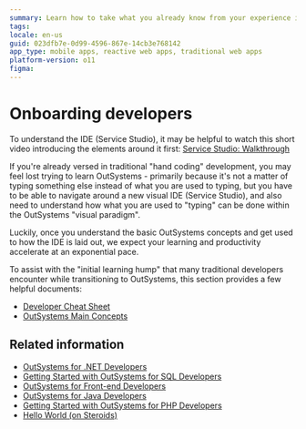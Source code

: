 ```yaml
---
summary: Learn how to take what you already know from your experience in developing with traditional languages and see how your knowledge can be transferred and implemented quickly within the OutSystems Platform.
tags:
locale: en-us
guid: 023dfb7e-0d99-4596-867e-14cb3e768142
app_type: mobile apps, reactive web apps, traditional web apps
platform-version: o11
figma:
---
```


# Onboarding developers

<div class="info" markdown="1">

To understand the IDE (Service Studio), it may be helpful to watch this short video introducing the elements around it first: [Service Studio: Walkthrough](https://learn.outsystems.com/training/journeys/web-developer-662/service-studio-walkthrough/o11/2352)

</div>

If you're already versed in traditional "hand coding" development, you may feel lost trying to learn OutSystems - primarily because it's not a matter of typing something else instead of what you are used to typing, but you have to be able to navigate around a new visual IDE (Service Studio), and also need to understand how what you are used to "typing" can be done within the OutSystems "visual paradigm".

Luckily, once you understand the basic OutSystems concepts and get used to how the IDE is laid out, we expect your learning and productivity accelerate at an exponential pace.

To assist with the "initial learning hump" that many traditional developers encounter while transitioning to OutSystems, this section provides a few helpful documents:

* [Developer Cheat Sheet](dev-cheat-sheet.md)
* [OutSystems Main Concepts](os-language-concepts.md)

## Related information

* [OutSystems for .NET Developers](https://learn.outsystems.com/training/journeys/outsystems-for-dotnet-developers-661)
* [Getting Started with OutSystems for SQL Developers](https://learn.outsystems.com/training/journeys/outsystems-for-sql-developers-458)
* [OutSystems for Front-end Developers](https://learn.outsystems.com/training/journeys/outsystems-for-front-end-developers-455)
* [OutSystems for Java Developers](https://learn.outsystems.com/training/journeys/outsystems-for-java-developers-456)
* [Getting Started with OutSystems for PHP Developers](https://learn.outsystems.com/training/journeys/outsystems-for-php-developers-457)
* [Hello World (on Steroids)](https://learn.outsystems.com/training/journeys/hello-world-699)
